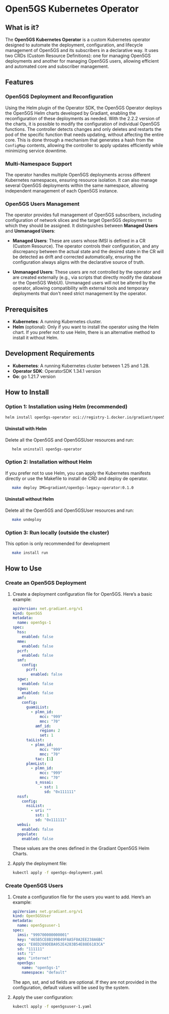 # Open5GS Kubernetes Operator

## What is it?

The **Open5GS Kubernetes Operator** is a custom Kubernetes operator designed to automate the deployment, configuration, and lifecycle management of Open5GS and its subscribers in a declarative way. It uses two CRDs (Custom Resource Definitions): one for managing Open5GS deployments and another for managing Open5GS users, allowing efficient and automated core and subscriber management.

## Features

### Open5GS Deployment and Reconfiguration

Using the Helm plugin of the Operator SDK, the Open5GS Operator deploys the Open5GS Helm charts developed by Gradiant, enabling the reconfiguration of these deployments as needed. With the 2.2.2 version of the charts, it is possible to modify the configuration of individual Open5GS functions. The controller detects changes and only deletes and restarts the pod of the specific function that needs updating, without affecting the entire core. This is done through a mechanism that generates a hash from the `ConfigMap` contents, allowing the controller to apply updates efficiently while minimizing service downtime.

### Multi-Namespace Support

The operator handles multiple Open5GS deployments across different Kubernetes namespaces, ensuring resource isolation. It can also manage several Open5GS deployments within the same namespace, allowing independent management of each Open5GS instance.

### Open5GS Users Management

The operator provides full management of Open5GS subscribers, including configuration of network slices and the target Open5GS deployment to which they should be assigned. It distinguishes between **Managed Users** and **Unmanaged Users**:

- **Managed Users**: These are users whose IMSI is defined in a CR (Custom Resource). The operator controls their configuration, and any discrepancy between the actual state and the desired state in the CR will be detected as drift and corrected automatically, ensuring the configuration always aligns with the declarative source of truth.
  
- **Unmanaged Users**: These users are not controlled by the operator and are created externally (e.g., via scripts that directly modify the database or the Open5GS WebUI). Unmanaged users will not be altered by the operator, allowing compatibility with external tools and temporary deployments that don't need strict management by the operator.

## Prerequisites

- **Kubernetes**: A running Kubernetes cluster.
- **Helm** (optional): Only if you want to install the operator using the Helm chart. If you prefer not to use Helm, there is an alternative method to install it without Helm.

## Development Requirements

- **Kubernetes**: A running Kubernetes cluster between 1.25 and 1.28.
- **Operator SDK**: OperatorSDK 1.34.1 version
- **Go**: go 1.21.7 version

## How to Install

### Option 1: Installation using Helm (recommended)
   ```bash
  helm install open5gs-operator oci://registry-1.docker.io/gradiant/open5gs-legacy-operator-chart --version 0.1.0
   ```

#### Uninstall with Helm

Delete all the Open5GS and Open5GSUser resources and run:

```bash
   helm uninstall open5gs-operator 
   ```

### Option 2: Installation without Helm

If you prefer not to use Helm, you can apply the Kubernetes manifests directly or use the Makefile to install de CRD and deploy de operator.

```bash
   make deploy IMG=gradiant/open5gs-legacy-operator:0.1.0
   ```

#### Uninstall without Helm

Delete all the Open5GS and Open5GSUser resources and run:

```bash
   make undeploy
   ```

### Option 3: Run locally (outside the cluster)

This option is only recommended for development

```bash
   make install run
   ```

## How to Use

### Create an Open5GS Deployment

1. Create a deployment configuration file for Open5GS. Here’s a basic example:

    ```yaml
    apiVersion: net.gradiant.org/v1
    kind: Open5GS
    metadata:
      name: open5gs-1
    spec:
      hss:
        enabled: false
      mme:
        enabled: false
      pcrf:
        enabled: false
      smf:
        config:
          pcrf:
            enabled: false
      sgwc:
        enabled: false
      sgwu:
        enabled: false
      amf:
        config:
          guamiList:
            - plmn_id:
                mcc: "999"
                mnc: "70"
              amf_id:
                region: 2
                set: 1
          taiList:
            - plmn_id:
                mcc: "999"
                mnc: "70"
              tac: [1]
          plmnList:
            - plmn_id:
                mcc: "999"
                mnc: "70"
              s_nssai:
                - sst: 1
                  sd: "0x111111"
      nssf:
        config:
          nsiList:
            - uri: ""
              sst: 1
              sd: "0x111111"
      webui:
        enabled: false
      populate:
        enabled: false
    ```

    These values are the ones defined in the Gradiant Open5GS Helm Charts.

2. Apply the deployment file:

   ```bash
   kubectl apply -f open5gs-deployment.yaml
   ```

### Create Open5GS Users

1. Create a configuration file for the users you want to add. Here’s an example:

    ```yaml
    apiVersion: net.gradiant.org/v1
    kind: Open5GSUser
    metadata:
      name: open5gsuser-1
    spec:
      imsi: "999700000000001"
      key: "465B5CE8B199B49FAA5F0A2EE238A6BC"
      opc: "E8ED289DEBA952E4283B54E88E6183CA"
      sd: "111111"
      sst: "1"
      apn: "internet"
      open5gs: 
        name: "open5gs-1"
        namespace: "default"
    ```

    The apn, sst, and sd fields are optional. If they are not provided in the configuration, default values will be used by the system.

2. Apply the user configuration:

   ```bash
   kubectl apply -f open5gsuser-1.yaml
   ```
